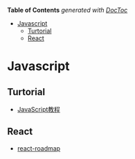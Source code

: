 <!-- START doctoc generated TOC please keep comment here to allow auto update -->
<!-- DON'T EDIT THIS SECTION, INSTEAD RE-RUN doctoc TO UPDATE -->
**Table of Contents**  *generated with [DocToc](https://github.com/thlorenz/doctoc)*

- [Javascript](#javascript)
  - [Turtorial](#turtorial)
  - [React](#react)

<!-- END doctoc generated TOC please keep comment here to allow auto update -->

# Javascript

## Turtorial

-  [JavaScript教程](http://www.liaoxuefeng.com/wiki/001434446689867b27157e896e74d51a89c25cc8b43bdb3000)

## React

-  [react-roadmap](https://github.com/petehunt/react-roadmap)

